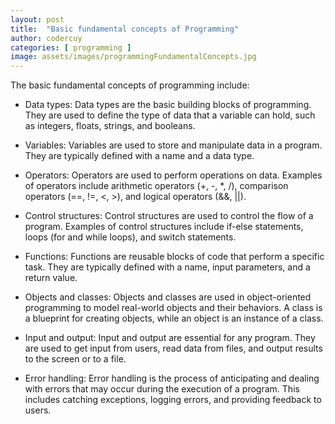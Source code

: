 ```yaml
---
layout: post
title:  "Basic fundamental concepts of Programming"
author: codercuy
categories: [ programming ]
image: assets/images/programmingFundamentalConcepts.jpg
---
```


The basic fundamental concepts of programming include:

- Data types: Data types are the basic building blocks of programming. They are used to define the type of data that a variable can hold, such as integers, floats, strings, and booleans.

- Variables: Variables are used to store and manipulate data in a program. They are typically defined with a name and a data type.

- Operators: Operators are used to perform operations on data. Examples of operators include arithmetic operators (+, -, *, /), 
  comparison operators (==, !=, <, >), and logical operators (&&, ||).

- Control structures: Control structures are used to control the flow of a program. Examples of control structures include if-else statements, loops (for and while loops), and switch statements.

- Functions: Functions are reusable blocks of code that perform a specific task. They are typically defined with a name, input parameters, and a return value.

- Objects and classes: Objects and classes are used in object-oriented programming to model real-world objects and their behaviors. A class is a blueprint for creating objects, while an object is an instance of a class.

- Input and output: Input and output are essential for any program. They are used to get input from users, read data from files, and output results to the screen or to a file.

- Error handling: Error handling is the process of anticipating and dealing with errors that may occur during the execution of a program. This includes catching exceptions, logging errors, and providing feedback to users.

